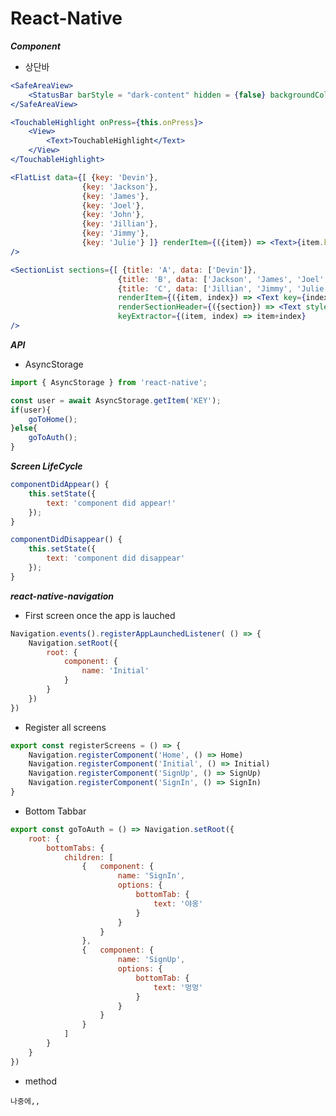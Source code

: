React-Native
==================

***Component***

* 상단바

```jsx
<SafeAreaView>
	<StatusBar barStyle = "dark-content" hidden = {false} backgroundColor = "#00BCD4" translucent = {true}/>
</SafeAreaView>
```

```jsx
<TouchableHighlight onPress={this.onPress}>
	<View>
		<Text>TouchableHighlight</Text>
	</View>
</TouchableHighlight>
```

```jsx
<FlatList data={[ {key: 'Devin'},
				{key: 'Jackson'},
				{key: 'James'},
				{key: 'Joel'},
				{key: 'John'},
				{key: 'Jillian'},
				{key: 'Jimmy'},
				{key: 'Julie'} ]} renderItem={({item}) => <Text>{item.key}</Text>}
/>
```

```jsx
<SectionList sections={[ {title: 'A', data: ['Devin']},
						{title: 'B', data: ['Jackson', 'James', 'Joel', 'John']},
						{title: 'C', data: ['Jillian', 'Jimmy', 'Julie']} ]}
						renderItem={({item, index}) => <Text key={index}>{item}</Text>}
						renderSectionHeader={({section}) => <Text style={{fontWeight: 'bold'}}>{section.title}</Text>}
						keyExtractor={(item, index) => item+index}
/>
```


***API***

* AsyncStorage

```javascript
import { AsyncStorage } from 'react-native';

const user = await AsyncStorage.getItem('KEY');
if(user){
	goToHome();
}else{
	goToAuth();
}
```

***Screen LifeCycle***

```javascript
componentDidAppear() {
	this.setState({
		text: 'component did appear!'
	});
}

componentDidDisappear() {
	this.setState({
		text: 'component did disappear'
	});
}
```


***react-native-navigation***

* First screen once the app is lauched

```javascript
Navigation.events().registerAppLaunchedListener( () => {
	Navigation.setRoot({
		root: {
			component: {
				name: 'Initial'
			}
		}
	})
})
```

* Register all screens

```javascript
export const registerScreens = () => {
	Navigation.registerComponent('Home', () => Home)
	Navigation.registerComponent('Initial', () => Initial)
	Navigation.registerComponent('SignUp', () => SignUp)
	Navigation.registerComponent('SignIn', () => SignIn)
}
```

* Bottom Tabbar

```javascript
export const goToAuth = () => Navigation.setRoot({
	root: {
		bottomTabs: {
			children: [
				{	component: {
						name: 'SignIn',
						options: {
							bottomTab: {
								text: '야옹'
							}
						}
					}
				},
				{	component: {
						name: 'SignUp',
						options: {
							bottomTab: {
								text: '멍멍'
							}
						}
					}
				}
			]
		}
	}
})
```

* method

```
나중에,,
```



